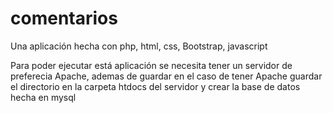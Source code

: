 # comentarios
Una aplicación hecha con  php,  html, css, Bootstrap, javascript

Para poder ejecutar está aplicación se necesita tener un servidor de preferecia Apache, ademas de guardar 
en el caso de tener Apache guardar el directorio en la carpeta htdocs del servidor y crear la base de datos 
hecha en mysql
